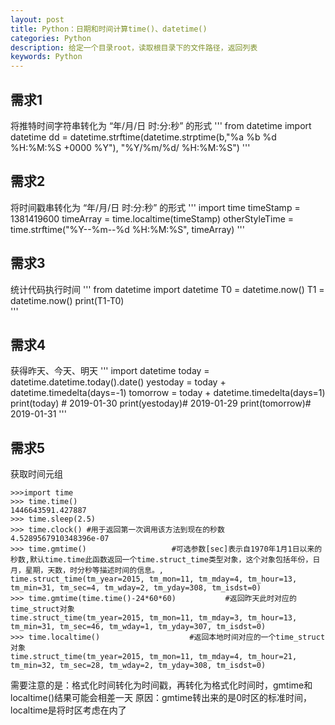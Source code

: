 ```yaml
---
layout: post
title: Python：日期和时间计算time()、datetime()
categories: Python
description: 给定一个目录root，读取根目录下的文件路径，返回列表
keywords: Python
---
```



## 需求1
将推特时间字符串转化为 “年/月/日 时:分:秒” 的形式
'''
from datetime import datetime
dd = datetime.strftime(datetime.strptime(b,"%a %b %d %H:%M:%S +0000 %Y"), "%Y/%m/%d/ %H:%M:%S")
'''

## 需求2
将时间戳串转化为 “年/月/日 时:分:秒” 的形式
'''
import time
timeStamp = 1381419600
timeArray = time.localtime(timeStamp)
otherStyleTime = time.strftime("%Y--%m--%d %H:%M:%S", timeArray)
'''

## 需求3
统计代码执行时间
'''
from datetime import datetime
T0 = datetime.now()
T1 = datetime.now()
print(T1-T0)     
'''


## 需求4
获得昨天、今天、明天
'''
import datetime
today = datetime.datetime.today().date()
yestoday = today + datetime.timedelta(days=-1)
tomorrow = today + datetime.timedelta(days=1)
print(today) # 2019-01-30
print(yestoday)# 2019-01-29
print(tomorrow)# 2019-01-31
'''


## 需求5
获取时间元组
```
>>>import time
>>> time.time()
1446643591.427887
>>> time.sleep(2.5)
>>> time.clock() #用于返回第一次调用该方法到现在的秒数
4.5289567910348396e-07
>>> time.gmtime()					#可选参数[sec]表示自1970年1月1日以来的秒数,默认time.time此函数返回一个time.struct_time类型对象，这个对象包括年份，日月，星期，天数，时分秒等描述时间的信息。,
time.struct_time(tm_year=2015, tm_mon=11, tm_mday=4, tm_hour=13, tm_min=31, tm_sec=4, tm_wday=2, tm_yday=308, tm_isdst=0)
>>> time.gmtime(time.time()-24*60*60)			#返回昨天此时对应的time_struct对象
time.struct_time(tm_year=2015, tm_mon=11, tm_mday=3, tm_hour=13, tm_min=31, tm_sec=46, tm_wday=1, tm_yday=307, tm_isdst=0)
>>> time.localtime()					#返回本地时间对应的一个time_struct对象
time.struct_time(tm_year=2015, tm_mon=11, tm_mday=4, tm_hour=21, tm_min=32, tm_sec=28, tm_wday=2, tm_yday=308, tm_isdst=0)
```

需要注意的是：格式化时间转化为时间戳，再转化为格式化时间时，gmtime和localtime()结果可能会相差一天
原因：gmtime转出来的是0时区的标准时间，localtime是将时区考虑在内了

